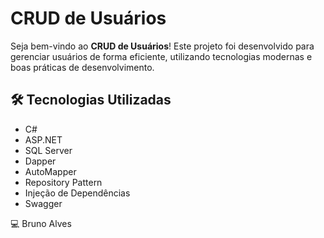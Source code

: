 # CRUD de Usuários 

Seja bem-vindo ao **CRUD de Usuários**! Este projeto foi desenvolvido para gerenciar usuários de forma eficiente, utilizando tecnologias modernas e boas práticas de desenvolvimento.

## 🛠 Tecnologias Utilizadas
- C#
- ASP.NET
- SQL Server
- Dapper
- AutoMapper
- Repository Pattern
- Injeção de Dependências
- Swagger

💻 Bruno Alves
